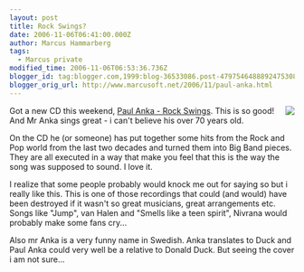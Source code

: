 ```yaml
---
layout: post
title: Rock Swings?
date: 2006-11-06T06:41:00.000Z
author: Marcus Hammarberg
tags:
  - Marcus private
modified_time: 2006-11-06T06:53:36.736Z
blogger_id: tag:blogger.com,1999:blog-36533086.post-4797546488892475308
blogger_orig_url: http://www.marcusoft.net/2006/11/paul-anka.html
---
```


[<img
src="http://photos1.blogger.com/blogger2/4958/4459/200/rockswings.jpg"
style="FLOAT: right; MARGIN: 0px 0px 10px 10px; CURSOR: hand"
data-border="0" />](http://photos1.blogger.com/blogger2/4958/4459/1600/rockswings.jpg)Got
a new CD this weekend, [Paul Anka - Rock
Swings](http://www.amazon.com/Rock-Swings-Paul-Anka/dp/B0009A1BXG). This
is so good! And Mr Anka sings great - i can't believe his over 70 years
old.

On the CD he (or someone) has put together some hits from the Rock and
Pop world from the last two decades and turned them into Big Band
pieces. They are all executed in a way that make you feel that this is
the way the song was supposed to sound. I love it.

I realize that some people probably would knock me out for saying so but
i really like this. This is one of those recordings that could (and
would) have been destroyed if it wasn't so great musicians, great
arrangements etc. Songs like "Jump", van Halen and "Smells like a teen
spirit", Nivrana would probably make some fans cry...

Also mr Anka is a very funny name in Swedish. Anka translates to Duck
and Paul Anka could very well be a relative to Donald Duck. But seeing
the cover i am not sure...
